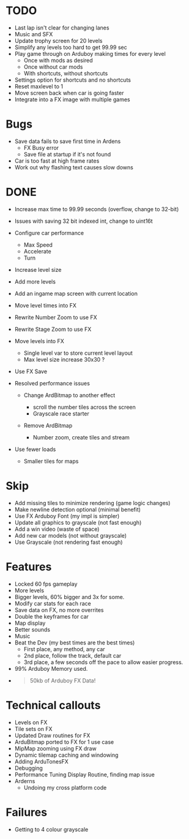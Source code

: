 # TODO
- Last lap isn't clear for changing lanes
- Music and SFX
- Update trophy screen for 20 levels
- Simplify any levels too hard to get 99.99 sec
- Play game through on Arduboy making times for every level
    - Once with mods as desired
    - Once without car mods
    - With shortcuts, without shortcuts
- Settings option for shortcuts and no shortcuts
- Reset maxlevel to 1
- Move screen back when car is going faster
- Integrate into a FX image with multiple games

# Bugs
- Save data fails to save first time in Ardens
    - FX Busy error
    - Save file at startup if it's not found
- Car is too fast at high frame rates    
- Work out why flashing text causes slow downs

# DONE
- Increase max time to 99.99 seconds (overflow, change to 32-bit)
- Issues with saving 32 bit indexed int, change to uint16t

- Configure car performance
    - Max Speed
    - Accelerate
    - Turn

- Increase level size
- Add more levels

- Add an ingame map screen with current location
- Move level times into FX
- Rewrite Number Zoom to use FX
- Rewrite Stage Zoom to use FX
- Move levels into FX
    - Single level var to store current level layout
    - Max level size increase 30x30 ?
- Use FX Save
- Resolved performance issues
    - Change ArdBitmap to another effect 
        - scroll the number tiles across the screen
        - Grayscale race starter

    - Remove ArdBitmap
        - Number zoom, create tiles and stream
- Use fewer loads 
    - Smaller tiles for maps

# Skip
- Add missing tiles to minimize rendering (game logic changes)
- Make newline detection optional (minimal benefit)
- Use FX Arduboy Font (my impl is simpler)
- Update all graphics to grayscale (not fast enough)
- Add a win video (waste of space)
- Add new car models (not without grayscale)
- Use Grayscale (not rendering fast enough)


# Features
- Locked 60 fps gameplay
- More levels
- Bigger levels, 60% bigger and 3x for some.
- Modify car stats for each race
- Save data on FX, no more overrites
- Double the keyframes for car
- Map display
- Better sounds
- Music
- Beat the Dev (my best times are the best times)
    - First place, any method, any car
    - 2nd place, follow the track, default car
    - 3rd place, a few seconds off the pace to allow easier progress.
- 99% Arduboy Memory used.
- >50kb of Arduboy FX Data!

# Technical callouts
- Levels on FX
- Tile sets on FX
- Updated Draw routines for FX
- ArduBitmap ported to FX for 1 use case
- MipMap zooming using FX draw
- Dynamic tilemap caching and windowing
- Adding ArduTonesFX
- Debugging
- Performance Tuning Display Routine, finding map issue
- Arderns
    - Undoing my cross platform code

# Failures
- Getting to 4 colour grayscale

